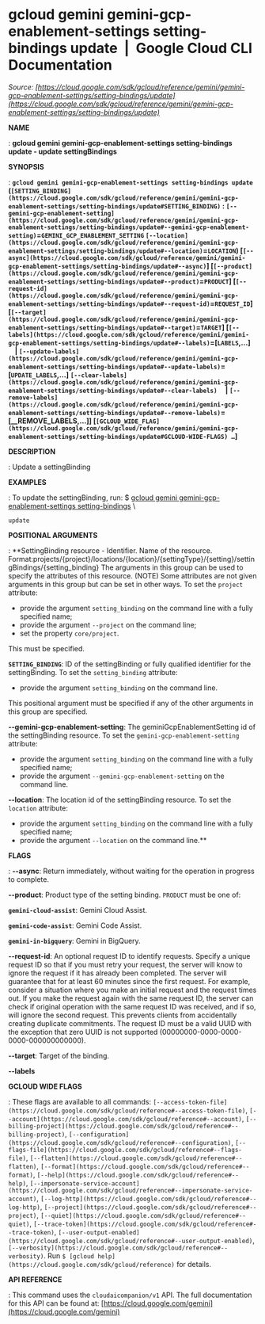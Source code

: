 # gcloud gemini gemini-gcp-enablement-settings setting-bindings update  |  Google Cloud CLI Documentation

*Source: [https://cloud.google.com/sdk/gcloud/reference/gemini/gemini-gcp-enablement-settings/setting-bindings/update](https://cloud.google.com/sdk/gcloud/reference/gemini/gemini-gcp-enablement-settings/setting-bindings/update)*

**NAME**

: **gcloud gemini gemini-gcp-enablement-settings setting-bindings update - update settingBindings**

**SYNOPSIS**

: **`gcloud gemini gemini-gcp-enablement-settings setting-bindings update` (`[SETTING_BINDING](https://cloud.google.com/sdk/gcloud/reference/gemini/gemini-gcp-enablement-settings/setting-bindings/update#SETTING_BINDING)` : `[--gemini-gcp-enablement-setting](https://cloud.google.com/sdk/gcloud/reference/gemini/gemini-gcp-enablement-settings/setting-bindings/update#--gemini-gcp-enablement-setting)`=`GEMINI_GCP_ENABLEMENT_SETTING` `[--location](https://cloud.google.com/sdk/gcloud/reference/gemini/gemini-gcp-enablement-settings/setting-bindings/update#--location)`=`LOCATION`) [`[--async](https://cloud.google.com/sdk/gcloud/reference/gemini/gemini-gcp-enablement-settings/setting-bindings/update#--async)`] [`[--product](https://cloud.google.com/sdk/gcloud/reference/gemini/gemini-gcp-enablement-settings/setting-bindings/update#--product)`=`PRODUCT`] [`[--request-id](https://cloud.google.com/sdk/gcloud/reference/gemini/gemini-gcp-enablement-settings/setting-bindings/update#--request-id)`=`REQUEST_ID`] [`[--target](https://cloud.google.com/sdk/gcloud/reference/gemini/gemini-gcp-enablement-settings/setting-bindings/update#--target)`=`TARGET`] [`[--labels](https://cloud.google.com/sdk/gcloud/reference/gemini/gemini-gcp-enablement-settings/setting-bindings/update#--labels)`=[`LABELS`,…]     | `[--update-labels](https://cloud.google.com/sdk/gcloud/reference/gemini/gemini-gcp-enablement-settings/setting-bindings/update#--update-labels)`=[`UPDATE_LABELS`,…] `[--clear-labels](https://cloud.google.com/sdk/gcloud/reference/gemini/gemini-gcp-enablement-settings/setting-bindings/update#--clear-labels)`     | `[--remove-labels](https://cloud.google.com/sdk/gcloud/reference/gemini/gemini-gcp-enablement-settings/setting-bindings/update#--remove-labels)`=[__REMOVE_LABELS,…]] [`[GCLOUD_WIDE_FLAG](https://cloud.google.com/sdk/gcloud/reference/gemini/gemini-gcp-enablement-settings/setting-bindings/update#GCLOUD-WIDE-FLAGS) …`]**

**DESCRIPTION**

: Update a settingBinding

**EXAMPLES**

: To update the settingBinding, run:
$ [gcloud
gemini gemini-gcp-enablement-settings setting-bindings](https://cloud.google.com/sdk/gcloud/reference/gemini/gemini-gcp-enablement-settings/setting-bindings) \
```
update
```

**POSITIONAL ARGUMENTS**

: **SettingBinding resource - Identifier. Name of the resource.
Format:projects/{project}/locations/{location}/{settingType}/{setting}/settingBindings/{setting_binding}
The arguments in this group can be used to specify the attributes of this
resource. (NOTE) Some attributes are not given arguments in this group but can
be set in other ways.
To set the `project` attribute:

- provide the argument `setting_binding` on the command line with a
fully specified name;
- provide the argument `--project` on the command line;
- set the property `core/project`.

This must be specified.

**`SETTING_BINDING`**:
ID of the settingBinding or fully qualified identifier for the settingBinding.
To set the `setting_binding` attribute:

- provide the argument `setting_binding` on the command line.

This positional argument must be specified if any of the other arguments in this
group are specified.

**--gemini-gcp-enablement-setting**:
The geminiGcpEnablementSetting id of the settingBinding resource.
To set the `gemini-gcp-enablement-setting` attribute:

- provide the argument `setting_binding` on the command line with a
fully specified name;
- provide the argument `--gemini-gcp-enablement-setting` on the command
line.

**--location**:
The location id of the settingBinding resource.
To set the `location` attribute:

- provide the argument `setting_binding` on the command line with a
fully specified name;
- provide the argument `--location` on the command line.**

**FLAGS**

: **--async**:
Return immediately, without waiting for the operation in progress to complete.

**--product**:
Product type of the setting binding. `PRODUCT` must be one
of:

**`gemini-cloud-assist`**:
Gemini Cloud Assist.

**`gemini-code-assist`**:
Gemini Code Assist.

**`gemini-in-bigquery`**:
Gemini in BigQuery.

**--request-id**:
An optional request ID to identify requests. Specify a unique request ID so that
if you must retry your request, the server will know to ignore the request if it
has already been completed. The server will guarantee that for at least 60
minutes since the first request.
For example, consider a situation where you make an initial request and the
request times out. If you make the request again with the same request ID, the
server can check if original operation with the same request ID was received,
and if so, will ignore the second request. This prevents clients from
accidentally creating duplicate commitments.
The request ID must be a valid UUID with the exception that zero UUID is not
supported (00000000-0000-0000-0000-000000000000).

**--target**:
Target of the binding.

**--labels**

**GCLOUD WIDE FLAGS**

: These flags are available to all commands: `[--access-token-file](https://cloud.google.com/sdk/gcloud/reference#--access-token-file)`,
`[--account](https://cloud.google.com/sdk/gcloud/reference#--account)`, `[--billing-project](https://cloud.google.com/sdk/gcloud/reference#--billing-project)`,
`[--configuration](https://cloud.google.com/sdk/gcloud/reference#--configuration)`,
`[--flags-file](https://cloud.google.com/sdk/gcloud/reference#--flags-file)`,
`[--flatten](https://cloud.google.com/sdk/gcloud/reference#--flatten)`, `[--format](https://cloud.google.com/sdk/gcloud/reference#--format)`, `[--help](https://cloud.google.com/sdk/gcloud/reference#--help)`, `[--impersonate-service-account](https://cloud.google.com/sdk/gcloud/reference#--impersonate-service-account)`,
`[--log-http](https://cloud.google.com/sdk/gcloud/reference#--log-http)`,
`[--project](https://cloud.google.com/sdk/gcloud/reference#--project)`, `[--quiet](https://cloud.google.com/sdk/gcloud/reference#--quiet)`, `[--trace-token](https://cloud.google.com/sdk/gcloud/reference#--trace-token)`, `[--user-output-enabled](https://cloud.google.com/sdk/gcloud/reference#--user-output-enabled)`,
`[--verbosity](https://cloud.google.com/sdk/gcloud/reference#--verbosity)`.
Run `$ [gcloud help](https://cloud.google.com/sdk/gcloud/reference)` for details.

**API REFERENCE**

: This command uses the `cloudaicompanion/v1` API. The full
documentation for this API can be found at: [https://cloud.google.com/gemini](https://cloud.google.com/gemini)
